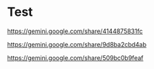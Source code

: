 # Test

https://gemini.google.com/share/4144875831fc

https://gemini.google.com/share/9d8ba2cbd4ab

https://gemini.google.com/share/509bc0b9feaf

